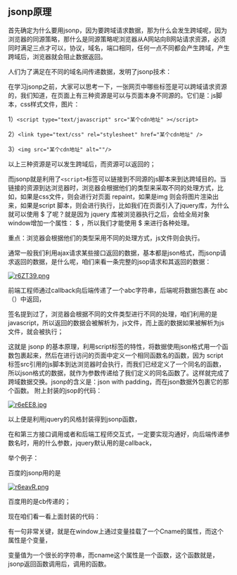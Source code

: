 ## jsonp原理

首先确定为什么要用jsonp，因为要跨域请求数据，那为什么会发生跨域呢，因为浏览器的同源策略，那什么是同源策略呢浏览器从A网站向B网站请求资源，必须同时满足三点才可以，协议，域名，端口相同，任何一点不同都会产生跨域，产生跨域后，浏览器就会阻止数据返回。

人们为了满足在不同的域名间传递数据，发明了jsonp技术：

在学习jsonp之前，大家可以思考一下，一张网页中哪些标签是可以跨域请求资源的，我们知道，在页面上有三种资源是可以与页面本身不同源的。它们是：js脚本，css样式文件，图片：

1）`<script type="text/javascript" src="某个cdn地址" ></script>`

2）`<link type="text/css" rel="stylesheet" href="某个cdn地址" />`

3）`<img src="某个cdn地址" alt=""/>`

以上三种资源是可以发生跨域后，而资源可以返回的；

而jsonp就是利用了`<script>`标签可以链接到不同源的js脚本来到达跨域目的。当链接的资源到达浏览器时，浏览器会根据他们的类型来采取不同的处理方式，比如，如果是css文件，则会进行对页面 repaint，如果是img 则会将图片渲染出来，如果是script 脚本，则会进行执行，比如我们在页面引入了jquery库，为什么就可以使用 $ 了呢？就是因为 jquery 库被浏览器执行之后，会给全局对象window增加一个属性： $ ，所以我们才能使用 $ 来进行各种处理。

重点：浏览器会根据他们的类型采用不同的处理方式，js文件则会执行。

通常一般我们利用ajax请求某些接口返回的数据，基本都是json格式，而jsonp请求返回的数据，是什么呢，咱们来看一条完整的jsop请求和其返回的数据：

[![r6ZT39.png](https://s3.ax1x.com/2020/12/23/r6ZT39.png)](https://imgchr.com/i/r6ZT39)

前端工程师通过callback向后端传递了一个abc字符串，后端呢将数据包裹在 abc（）中返回，


签名提到过了，浏览器会根据不同的文件类型进行不同的处理，咱们利用的是javascript，所以返回的数据会被解析为，js文件，而上面的数据如果被解析为js文件，就会被执行；

这就是 jsonp 的基本原理，利用script标签的特性，将数据使用json格式用一个函数包裹起来，然后在进行访问的页面中定义一个相同函数名的函数，因为 script 标签src引用的js脚本到达浏览器时会执行，而我们已经定义了一个同名的函数，所以json格式的数据，就作为参数传递给了我们定义的同名函数了。这样就完成了跨域数据交换。jsonp的含义是：json with padding，而在json数据外包裹它的那个函数。
附上封装的jsop的代码：

[![r6eEE8.jpg](https://s3.ax1x.com/2020/12/23/r6eEE8.jpg)](https://imgchr.com/i/r6eEE8)

以上便是利用jquery的风格封装得到jsonp函数，

在和第三方接口调用或者和后端工程师交互式，一定要实现沟通好，向后端传递参数名时，用的什么参数，jquery默认用的是callback，

举个例子：

百度的jsonp用的是

[![r6eavR.png](https://s3.ax1x.com/2020/12/23/r6eavR.png)](https://imgchr.com/i/r6eavR)

百度用的是cb传递的；

现在咱们看一看上面封装的代码：

有一句非常关键，就是在window上通过变量挂载了一个Cname的属性，而这个属性是个变量，

变量值为一个很长的字符串，而cname这个属性是一个函数，这个函数就是，jsonp返回函数调用后，调用的函数。

